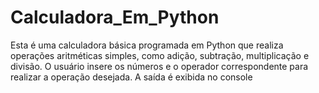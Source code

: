 # Calculadora_Em_Python
Esta é uma calculadora básica programada em Python que realiza operações aritméticas simples, como adição, subtração, multiplicação e divisão. O usuário insere os números e o operador correspondente para realizar a operação desejada. A saída é exibida no console

